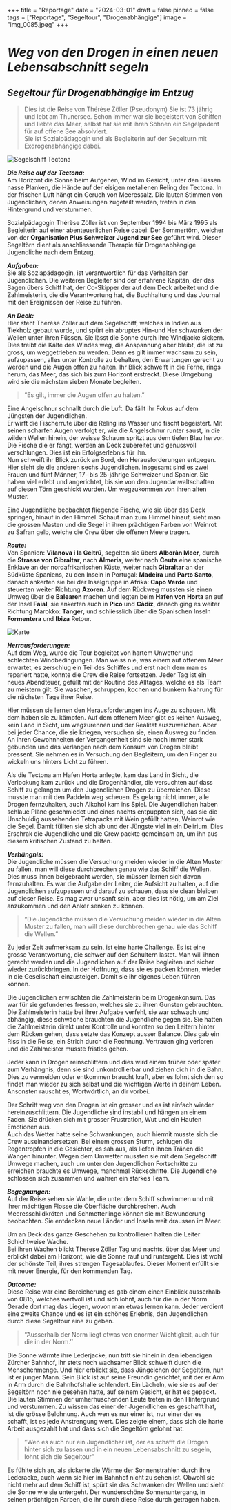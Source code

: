 +++
title = "Reportage"
date = "2024-03-01"
draft = false
pinned = false
tags = ["Reportage", "Segeltour", "Drogenabhängige"]
image = "img_0085.jpeg"
+++
# ***Weg von den Drogen in einen neuen Lebensabschnitt segeln*** 

## ***Segeltour für Drogenabhängige im Entzug***

> Dies ist die Reise von Thérèse Zöller (Pseudonym) Sie ist 73 jährig und lebt am Thunersee. Schon immer war sie begeistert von Schiffen und liebte das Meer, selbst hat sie mit ihren Söhnen ein Segelpadent für auf offene See absolviert.\
> Sie ist Sozialpädagogin und als Begleiterin auf der Segelturn mit Exdrogenabhängige dabei.

![Segelschiff Tectona ](img_0085.jpeg "Segelschiff Tectona")

***Die Reise auf der Tectona:***\
Am Horizont die Sonne beim Aufgehen, Wind im Gesicht, unter den Füssen nasse Planken, die Hände auf der eisigen metallenen Reling der Tectona. In der frischen Luft hängt ein Geruch von Meeressalz. Die lauten Stimmen von Jugendlichen, denen Anweisungen zugeteilt werden, treten in den Hintergrund und verstummen.

Sozialpädagogin Thérèse Zöller ist von September 1994 bis März 1995 als Begleiterin auf einer abenteuerlichen Reise dabei: Der Sommertörn, welcher von der **Organisation Plus Schweizer Jugend zur See** geführt wird. Dieser Segeltörn dient als anschliessende Therapie für Drogenabhängige Jugendliche nach dem Entzug.

***Aufgaben:***\
Sie als Soziapädagogin, ist verantwortlich für das Verhalten der Jugendlichen. Die weiteren Begleiter sind der erfahrene Kapitän, der das Sagen übers Schiff hat, der Co-Skipper der auf dem Deck arbeitet und die Zahlmeisterin, die die Verantwortung hat, die Buchhaltung und das Journal mit den Ereignissen der Reise zu führen.

***An Deck:*** \
Hier steht Thérèse Zöller auf dem Segelschiff, welches in Indien aus Tiekholz gebaut wurde, und spürt ein abruptes Hin-und Her schwanken der Wellen unter ihren Füssen. Sie lässt die Sonne durch ihre Windjacke sickern. Dies treibt die Kälte des Windes weg, die Anspannung aber bleibt, die ist zu gross, um weggetrieben zu werden. Denn es gilt immer wachsam zu sein, aufzupassen, alles unter Kontrolle zu behalten, den Erwartungen gerecht zu werden und die Augen offen zu halten. Ihr Blick schweift in die Ferne, rings herum, das Meer, das sich bis zum Horizont erstreckt. Diese Umgebung wird sie die nächsten sieben Monate begleiten.

> ”Es gilt, immer die Augen offen zu halten.”     

Eine Angelschnur schnallt durch die Luft. Da fällt ihr Fokus auf dem Jüngsten der Jugendlichen. \
Er wirft die Fischerrute über die Reling ins Wasser und fischt begeistert. Mit seinen scharfen Augen verfolgt er, wie die Angelschnur runter saust, in die wilden Wellen hinein, der weisse Schaum spritzt aus dem tiefen Blau hervor. Die Fische die er fängt, werden an Deck zubereitet und genussvoll verschlungen. Dies ist ein Erfolgserlebnis für ihn.\
Nun schweift ihr Blick zurück an Bord, den Herausforderungen entgegen.\
Hier sieht sie die anderen sechs Jugendlichen. Insgesamt sind es zwei Frauen und fünf Männer, 17- bis 25-jährige Schweizer und Spanier. Sie haben viel erlebt und angerichtet, bis sie von den Jugendanwaltschaften auf diesen Törn geschickt wurden. Um wegzukommen von ihren alten Muster.

Eine Jugendliche beobachtet fliegende Fische, wie sie über das Deck springen, hinauf in den Himmel. Schaut man zum Himmel hinauf, sieht man die grossen Masten und die Segel in ihren prächtigen Farben von Weinrot zu Safran gelb, welche die Crew über die offenen Meere tragen. 

***Route:***\
Von Spanien: **Vilanova i la Geltrú**, segelten sie übers **Alboràn Meer**, durch die **Strasse von Gibraltar**, nach **Almeria**, weiter nach **Ceuta** eine spanische Enklave an der nordafrikanischen Küste, weiter nach **Gibraltar** an der Südküste Spaniens, zu den Inseln in Portugal: **Madeira** und **Parto Santo**, danach ankerten sie bei der Inselgruppe in Afrika: **Capo Verde** und steuerten weiter Richtung **Azoren**. Auf dem Rückweg mussten sie einen Umweg über die **Balearen** machen und legten beim **Hafen von Horta** an auf der Insel **Faial**, sie ankerten auch in **Pico** und **Càdiz**, danach ging es weiter Richtung Marokko: **Tanger**, und schliesslich über die Spanischen Inseln **Formentera** und **Ibiza** Retour.

![Karte](img_0028.jpeg "Karte")

***Herrausforderungen:***\
Auf dem Weg, wurde die Tour begleitet von hartem Unwetter und schlechten Windbedingungen. Man weiss nie, was einem auf offenem Meer erwartet, es zerschlug ein Teil des Schiffes und erst nach dem man es repariert hatte, konnte die Crew die Reise fortsetzen. Jeder Tag ist ein neues Abendteuer, gefüllt mit der Routine des Alltages, welche es als Team zu meistern gilt. Sie waschen, schruppen, kochen und bunkern Nahrung für die nächsten Tage ihrer Reise. 

Hier müssen sie lernen den Herausforderungen ins Auge zu schauen. Mit dem haben sie zu kämpfen. Auf dem offenem Meer gibt es keinen Ausweg, kein Land in Sicht, um wegzurennen und der Realität auszuweichen. Aber bei jeder Chance, die sie kriegen, versuchen sie, einen Ausweg zu finden. An ihren Gewohnheiten der Vergangenheit sind sie noch immer stark gebunden und das Verlangen nach dem Konsum von Drogen bleibt pressent. Sie nehmen es in Versuchung den Begleitern, um den Finger zu wickeln uns hinters Licht zu führen. 

Als die Tectona am Hafen Horta anlegte, kam das Land in Sicht, die Verlockung kam zurück und die Drogenhändler, die versuchten auf dass Schiff zu gelangen um den Jugendlichen Drogen zu überreichen. Diese musste man mit den Paddeln weg scheuen. Es gelang nicht immer, alle Drogen fernzuhalten, auch Alkohol kam ins Spiel. Die Jugendlichen haben schlaue Pläne geschmiedet und eines nachts entpuppten sich, das sie die Unschuldig aussehenden Tetrapacks mit Wein gefüllt hatten, Weinrot wie die Segel. Damit füllten sie sich ab und der Jüngste viel in ein Delirium. Dies Erschrak die Jugendliche und die Crew packte gemeinsam an, um ihn aus diesem kritischen Zustand zu helfen.

***Verhängnis:***\
Die Jugendliche müssen die Versuchung meiden wieder in die Alten Muster zu fallen, man will diese durchbrechen genau wie das Schiff die Wellen. Dies muss ihnen beigebracht werden, sie müssen lernen sich davon fernzuhalten. Es war die Aufgabe der Leiter, die Aufsicht zu halten, auf die Jugendlichen aufzupassen und darauf zu schauen, dass sie clean bleiben auf dieser Reise. Es mag zwar unsanft sein, aber dies ist nötig, um am Ziel anzukommen und den Anker senken zu können.

> “Die Jugendliche müssen die Versuchung meiden wieder in die Alten Muster zu fallen, man will diese durchbrechen genau wie das Schiff die Wellen.”

Zu jeder Zeit aufmerksam zu sein, ist eine harte Challenge. Es ist eine grosse Verantwortung, die schwer auf den Schultern lastet. Man will ihnen gerecht werden und die Jugendlichen auf der Reise begleiten und sicher wieder zurückbringen. In der Hoffnung, dass sie es packen können, wieder in die Gesellschaft einzusteigen. Damit sie ihr eigenes Leben führen können.

Die Jugendlichen erwischten die Zahlmeisterin beim Drogenkonsum. Das war für sie gefundenes fressen, welches sie zu ihren Gunsten gebrauchten. Die Zahlmeisterin hatte bei ihrer Aufgabe verfehl, sie war schwach und abhängig, diese schwäche brauchten die Jugendliche gegen sie. Sie hatten die Zahlmeisterin direkt unter Kontrolle und konnten so den Leitern hinter dem Rücken gehen, dass setzte das Konzept ausser Balance. Dies gab ein Riss in die Reise, ein Strich durch die Rechnung. Vertrauen ging verloren und die Zahlmeister musste fristlos gehen.

Jeder kann in Drogen reinschlittern und dies wird einem früher oder später zum Verhängnis, denn sie sind unkontrollierbar und ziehen dich in die Bahn. Dies zu vermeiden oder entkommen braucht kraft, aber es lohnt sich den so findet man wieder zu sich selbst und die wichtigen Werte in deinem Leben. Ansonsten rauscht es, Wortwörtlich, an dir vorbei.

Der Schritt weg von den Drogen ist ein grosser und es ist einfach wieder hereinzuschlittern. Die Jugendliche sind instabil und hängen an einem Faden. Sie drücken sich mit grosser Frustration, Wut und ein Haufen Emotionen aus.\
Auch das Wetter hatte seine Schwankungen, auch hiermit musste sich die Crew auseinandersetzen. Bei einem grossen Sturm, schlugen die Regentropfen in die Gesichter, es sah aus, als liefen ihnen Tränen die Wangen hinunter. Wegen dem Umwetter mussten sie mit dem Segelschiff Umwege machen, auch um unter den Jugendlichen Fortschritte zu erreichen brauchte es Umwege, manchmal Rückschritte. Die Jugendliche schlossen sich zusammen und wahren ein starkes Team.

***Begegnungen:***\
Auf der Reise sehen sie Wahle, die unter dem Schiff schwimmen und mit ihrer mächtigen Flosse die Oberfläche durchbrechen. Auch Meeresschildkröten und Schmetterlinge können sie mit Bewunderung beobachten. Sie entdecken neue Länder und Inseln weit draussen im Meer.

Um an Deck das ganze Geschehen zu kontrollieren halten die Leiter Schichtweise Wache.\
Bei ihren Wachen blickt Therese Zöller Tag und nachts, über das Meer und erblickt dabei am Horizont, wie die Sonne rauf und runtergeht. Dies ist wohl der schönste Teil, ihres strengen Tagesablaufes. Dieser Moment erfüllt sie mit neuer Energie, für den kommenden Tag.

***Outcome:***\
Diese Reise war eine Bereicherung es gab einem einen Einblick ausserhalb von 0815, welches wertvoll ist und sich lohnt, auch für die in der Norm. Gerade dort mag das Liegen, wovon man etwas lernen kann. Jeder verdient eine zweite Chance und es ist ein schönes Erlebnis, den Jugendlichen durch diese Segeltour eine zu geben.

> ‘’Ausserhalb der Norm liegt etwas von enormer Wichtigkeit, auch für die in der Norm.’’

Die Sonne wärmte ihre Lederjacke, nun tritt sie hinein in den lebendigen Zürcher Bahnhof, ihr stets noch wachsamer Blick schweift durch die Menschenmenge. Und hier erblickt sie, dass Jüngelchen der Segeltörn, nun ist er junger Mann. Sein Blick ist auf seine Freundin gerichtet, mit der er Arm in Arm durch die Bahnhofshalle schlendert. Ein Lächeln, wie sie es auf der Segeltörn noch nie gesehen hatte, auf seinem Gesicht, er hat es gepackt. Die lauten Stimmen der umherhuschenden Leute treten in den Hintergrund und verstummen. Zu wissen das einer der Jugendlichen es geschafft hat, ist die grösse Belohnung. Auch wen es nur einer ist, nur einer der es schafft, ist es jede Anstrengung wert. Dies zeigte einem, dass sich die harte Arbeit ausgezahlt hat und dass sich die Segeltörn gelohnt hat.

> ”Wen es auch nur ein Jugendlicher ist, der es schafft die Drogen hinter sich zu lassen und in ein neuen Lebensabschnitt zu segeln, lohnt sich die Segeltour”

Es fühlte sich an, als sickerte die Wärme der Sonnenstrahlen durch ihre Lederacke, auch wenn sie hier im Bahnhof nicht zu sehen ist. Obwohl sie nicht mehr auf dem Schiff ist, spürt sie das Schwanken der Wellen und sieht die Sonne wie sie untergeht. Der wunderschöne Sonnenuntergang, in seinen prächtigen Farben, die ihr durch diese Reise durch getragen haben.
